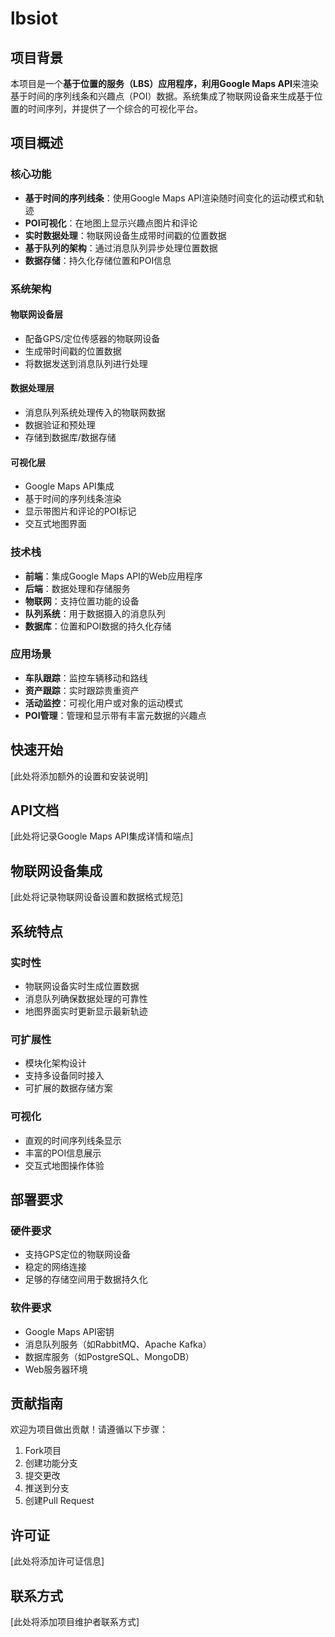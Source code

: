 # lbsiot

## 项目背景

本项目是一个**基于位置的服务（LBS）**应用程序，利用**Google Maps API**来渲染基于时间的序列线条和兴趣点（POI）数据。系统集成了物联网设备来生成基于位置的时间序列，并提供了一个综合的可视化平台。

## 项目概述

### 核心功能
- **基于时间的序列线条**：使用Google Maps API渲染随时间变化的运动模式和轨迹
- **POI可视化**：在地图上显示兴趣点图片和评论
- **实时数据处理**：物联网设备生成带时间戳的位置数据
- **基于队列的架构**：通过消息队列异步处理位置数据
- **数据存储**：持久化存储位置和POI信息

### 系统架构

#### 物联网设备层
- 配备GPS/定位传感器的物联网设备
- 生成带时间戳的位置数据
- 将数据发送到消息队列进行处理

#### 数据处理层
- 消息队列系统处理传入的物联网数据
- 数据验证和预处理
- 存储到数据库/数据存储

#### 可视化层
- Google Maps API集成
- 基于时间的序列线条渲染
- 显示带图片和评论的POI标记
- 交互式地图界面

### 技术栈
- **前端**：集成Google Maps API的Web应用程序
- **后端**：数据处理和存储服务
- **物联网**：支持位置功能的设备
- **队列系统**：用于数据摄入的消息队列
- **数据库**：位置和POI数据的持久化存储

### 应用场景
- **车队跟踪**：监控车辆移动和路线
- **资产跟踪**：实时跟踪贵重资产
- **活动监控**：可视化用户或对象的运动模式
- **POI管理**：管理和显示带有丰富元数据的兴趣点

## 快速开始

[此处将添加额外的设置和安装说明]

## API文档

[此处将记录Google Maps API集成详情和端点]

## 物联网设备集成

[此处将记录物联网设备设置和数据格式规范]

## 系统特点

### 实时性
- 物联网设备实时生成位置数据
- 消息队列确保数据处理的可靠性
- 地图界面实时更新显示最新轨迹

### 可扩展性
- 模块化架构设计
- 支持多设备同时接入
- 可扩展的数据存储方案

### 可视化
- 直观的时间序列线条显示
- 丰富的POI信息展示
- 交互式地图操作体验

## 部署要求

### 硬件要求
- 支持GPS定位的物联网设备
- 稳定的网络连接
- 足够的存储空间用于数据持久化

### 软件要求
- Google Maps API密钥
- 消息队列服务（如RabbitMQ、Apache Kafka）
- 数据库服务（如PostgreSQL、MongoDB）
- Web服务器环境

## 贡献指南

欢迎为项目做出贡献！请遵循以下步骤：
1. Fork项目
2. 创建功能分支
3. 提交更改
4. 推送到分支
5. 创建Pull Request

## 许可证

[此处将添加许可证信息]

## 联系方式

[此处将添加项目维护者联系方式] 